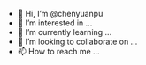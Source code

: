 - 👋 Hi, I’m @chenyuanpu
- 👀 I’m interested in ...
- 🌱 I’m currently learning ...
- 💞️ I’m looking to collaborate on ...
- 📫 How to reach me ...

<!---
chenyuanpu/chenyuanpu is a ✨ special ✨ repository because its `README.md` (this file) appears on your GitHub profile.
You can click the Preview link to take a look at your changes.
--->
